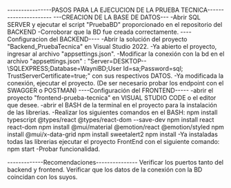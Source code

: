 ----------------PASOS PARA LA EJECUCION DE LA PRUEBA TECNICA----------------------
                ---CREACION DE LA BASE DE DATOS---
  -Abrir SQL SERVER y ejecutar el script "PruebaBD" proporcionado en el repositorio del BACKEND
  -Corroborar que la BD fue creada correctamente.
                ----Configuracion del BACKEND----
  -Abrir la solución del proyecto "Backend_PruebaTecnica" en Visual Studio 2022.
  -Ya abierto el proyecto, ingresar al archivo "appsettings.json".
  -Modificar la conexión con la bd en el archivo "appsettings.json" : "Server=DESKTOP--\\SQLEXPRESS;Database=WayniBD;User Id=sa;Password=sql; TrustServerCertificate=true;" con sus respectivos DATOS.
  -Ya modificada la conexión, ejecutar el proyecto. (De ser necesario probar los endpoint con el SWAGGER o POSTMAN)
                ----Configuración del FRONTEND-----
  -abrir el proyecto "frontend-prueba-tecnica" en VISUAL STUDIO CODE o el editor que desee.
  -abrir el BASH de la terminal en el proyecto para la instalación de las librerias.
  -Realizar los siguientes comandos en el BASH:
    npm install typescript @types/react @types/react-dom --save-dev
    npm install react react-dom
    npm install @mui/material @emotion/react @emotion/styled
    npm install @mui/x-data-grid
    npm install sweetalert2
    npm install
  -Ya instaladas todas las librerias ejecutar el proyecto FrontEnd con el siguiente comando:
    npm start
  -Probar funcionalidad.

-------------Recomendaciones---------------
Verificar los puertos tanto del backend y frontend.
Verificar que los datos de la conexión con la BD coincidan con los suyos.



    
    
